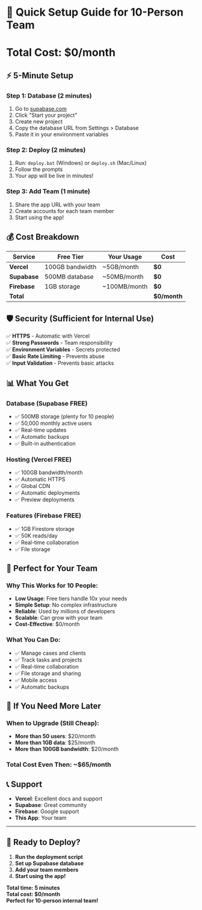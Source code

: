 # 🚀 Quick Setup Guide for 10-Person Team
# Total Cost: $0/month

## ⚡ 5-Minute Setup

### Step 1: Database (2 minutes)
1. Go to [supabase.com](https://supabase.com)
2. Click "Start your project"
3. Create new project
4. Copy the database URL from Settings > Database
5. Paste it in your environment variables

### Step 2: Deploy (2 minutes)
1. Run: `deploy.bat` (Windows) or `deploy.sh` (Mac/Linux)
2. Follow the prompts
3. Your app will be live in minutes!

### Step 3: Add Team (1 minute)
1. Share the app URL with your team
2. Create accounts for each team member
3. Start using the app!

## 💰 Cost Breakdown

| Service | Free Tier | Your Usage | Cost |
|---------|-----------|------------|------|
| **Vercel** | 100GB bandwidth | ~5GB/month | **$0** |
| **Supabase** | 500MB database | ~50MB/month | **$0** |
| **Firebase** | 1GB storage | ~100MB/month | **$0** |
| **Total** | | | **$0/month** |

## 🛡️ Security (Sufficient for Internal Use)

✅ **HTTPS** - Automatic with Vercel  
✅ **Strong Passwords** - Team responsibility  
✅ **Environment Variables** - Secrets protected  
✅ **Basic Rate Limiting** - Prevents abuse  
✅ **Input Validation** - Prevents basic attacks  

## 📊 What You Get

### Database (Supabase FREE)
- ✅ 500MB storage (plenty for 10 people)
- ✅ 50,000 monthly active users
- ✅ Real-time updates
- ✅ Automatic backups
- ✅ Built-in authentication

### Hosting (Vercel FREE)
- ✅ 100GB bandwidth/month
- ✅ Automatic HTTPS
- ✅ Global CDN
- ✅ Automatic deployments
- ✅ Preview deployments

### Features (Firebase FREE)
- ✅ 1GB Firestore storage
- ✅ 50K reads/day
- ✅ Real-time collaboration
- ✅ File storage

## 🎯 Perfect for Your Team

### Why This Works for 10 People:
- **Low Usage**: Free tiers handle 10x your needs
- **Simple Setup**: No complex infrastructure
- **Reliable**: Used by millions of developers
- **Scalable**: Can grow with your team
- **Cost-Effective**: $0/month

### What You Can Do:
- ✅ Manage cases and clients
- ✅ Track tasks and projects
- ✅ Real-time collaboration
- ✅ File storage and sharing
- ✅ Mobile access
- ✅ Automatic backups

## 🚨 If You Need More Later

### When to Upgrade (Still Cheap):
- **More than 50 users**: $20/month
- **More than 1GB data**: $25/month
- **More than 100GB bandwidth**: $20/month

### Total Cost Even Then: ~$65/month

## 📞 Support

- **Vercel**: Excellent docs and support
- **Supabase**: Great community
- **Firebase**: Google support
- **This App**: Your team

---

## 🎉 Ready to Deploy?

1. **Run the deployment script**
2. **Set up Supabase database**
3. **Add your team members**
4. **Start using the app!**

**Total time: 5 minutes**  
**Total cost: $0/month**  
**Perfect for 10-person internal team!**




